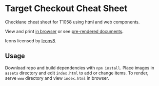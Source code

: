 # Target Checkout Cheat Sheet

Checklane cheat sheet for T1058 using html and web components.

View and print [in browser](https://7dd8b1.netlify.app/) or see [pre-rendered documents](https://github.com/turtlemay-target/T1058-Cheatsheet/tree/main/renders).

Icons licensed by [Icons8](https://icons8.com).

## Usage

Download repo and build dependencies with `npm install`. Place images in `assets` directory and edit `index.html` to add or change items. To render, serve `www` directory and view `index.html` in browser.
